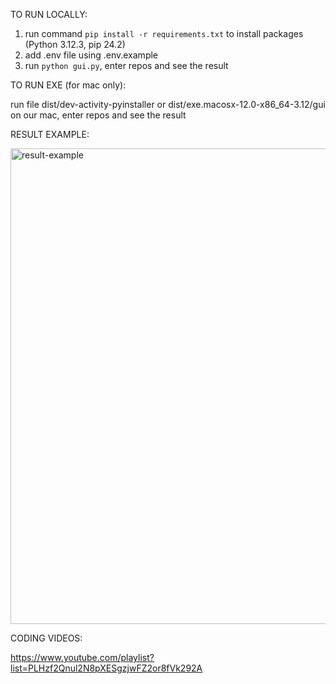 TO RUN LOCALLY:

1. run command `pip install -r requirements.txt` to install packages (Python 3.12.3, pip 24.2)
2. add .env file using .env.example
3. run `python gui.py`, enter repos and see the result

TO RUN EXE (for mac only):

run file dist/dev-activity-pyinstaller or dist/exe.macosx-12.0-x86_64-3.12/gui on our mac, enter repos and see the result

RESULT EXAMPLE:

<img width="761" alt="result-example" src="https://github.com/user-attachments/assets/6b29327b-0d2a-4168-8216-68c75b992ff0">

CODING VIDEOS:

https://www.youtube.com/playlist?list=PLHzf2Qnul2N8pXESgzjwFZ2or8fVk292A

